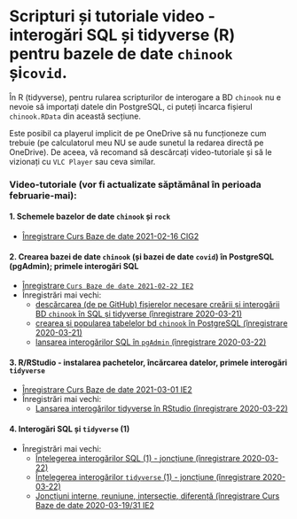 # Scripturi și tutoriale video - interogări SQL și tidyverse (R) pentru bazele de date `chinook` și`covid`.

În R (tidyverse), pentru rularea scripturilor de interogare a BD `chinook` nu e nevoie să importați datele din PostgreSQL, ci puteți încarca fișierul `chinook.RData` din această secțiune.

Este posibil ca playerul implicit de pe OneDrive să nu funcționeze cum trebuie (pe calculatorul meu NU se aude sunetul la redarea directă pe OneDrive). De aceea, vă recomand să descărcați video-tutoriale și să le vizionați cu `VLC Player` sau ceva similar.

### Video-tutoriale (vor fi actualizate săptămânal în perioada februarie-mai):

#### 1. Schemele bazelor de date `chinook` și `rock`
- [Înregistrare Curs Baze de date 2021-02-16 CIG2](https://1drv.ms/v/s!AgPvmBEDzTOSitoIaNVx3kQboMWJWA?e=AauM6b)

#### 2. Crearea bazei de date `chinook` (și bazei de date `covid`) în PostgreSQL (pgAdmin); primele interogări SQL
- [Înregistrare `Curs Baze de date 2021-02-22 IE2`](https://1drv.ms/v/s!AgPvmBEDzTOSitxnFsPiIxcDHqainw?e=WtiiA5)
- Înregistrări mai vechi:
  - [descărcarea (de pe GitHub) fișierelor necesare creării și interogării BD `chinook` în SQL și tidyverse (înregistrare 2020-03-21)](https://1drv.ms/v/s!AgPvmBEDzTOSibR5SGeJMSwR4rqCJA?e=tseYlJ)
  - [crearea și popularea tabelelor bd `chinook` în PostgreSQL (înregistrare 2020-03-21)](https://1drv.ms/v/s!AgPvmBEDzTOSibR6MiHulPoMzD0f2g?e=nWPfr1)
  - [lansarea interogărilor SQL în `pgAdmin` (înregistrare 2020-03-22)](https://1drv.ms/v/s!AgPvmBEDzTOSibUAE_zQuzc3CMUaeg?e=ydheXU)

#### 3. R/RStudio - instalarea pachetelor, încărcarea datelor, primele interogări `tidyverse`
- [Înregistrare Curs Baze de date 2021-03-01 IE2](https://1drv.ms/u/s!AgPvmBEDzTOSit1IWqrgDpNBVAjfWw?e=Gnacwa)
- Înregistrări mai vechi:
  - [Lansarea interogărilor tidyverse în RStudio (înregistrare 2020-03-22)](https://1drv.ms/v/s!AgPvmBEDzTOSibUEiYNYUCEjl1isFg?e=uiNRqz)

#### 4. Interogări SQL și `tidyverse` (1)

- Înregistrări mai vechi:
  - [Înțelegerea interogărilor SQL (1) - joncțiune (înregistrare 2020-03-22)](https://1drv.ms/v/s!AgPvmBEDzTOSibUG_8zl5QP6-oVjRA?e=lnNgma)
  - [Înțelegerea interogărilor `tidyverse` (1) - joncțiune (înregistrare 2020-03-22)](https://1drv.ms/v/s!AgPvmBEDzTOSibUJ-fqM7oT9bsZS0Q?e=2YfFj1)
  - [Joncțiuni interne, reuniune, intersecție, diferență (înregistrare Curs Baze de date 2020-03-19/31 IE2](https://1drv.ms/v/s!AgPvmBEDzTOSibgwS8QZcO1xRb5JbQ?e=j007Qs)

